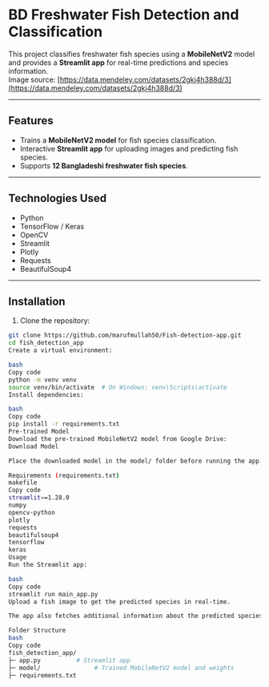 # BD Freshwater Fish Detection and Classification

This project classifies freshwater fish species using a **MobileNetV2** model and provides a **Streamlit app** for real-time predictions and species information.  
Image source: [https://data.mendeley.com/datasets/2gkj4h388d/3](https://data.mendeley.com/datasets/2gkj4h388d/3)

---

## Features
* Trains a **MobileNetV2 model** for fish species classification.  
* Interactive **Streamlit app** for uploading images and predicting fish species.  
* Supports **12 Bangladeshi freshwater fish species**.

---

## Technologies Used
* Python  
* TensorFlow / Keras  
* OpenCV  
* Streamlit  
* Plotly  
* Requests  
* BeautifulSoup4  

---

## Installation

1. Clone the repository:
```bash
git clone https://github.com/marufmullah50/Fish-detection-app.git
cd fish_detection_app
Create a virtual environment:

bash
Copy code
python -m venv venv
source venv/bin/activate  # On Windows: venv\Scripts\activate
Install dependencies:

bash
Copy code
pip install -r requirements.txt
Pre-trained Model
Download the pre-trained MobileNetV2 model from Google Drive:
Download Model

Place the downloaded model in the model/ folder before running the app.

Requirements (requirements.txt)
makefile
Copy code
streamlit==1.28.0
numpy
opencv-python
plotly
requests
beautifulsoup4
tensorflow
keras
Usage
Run the Streamlit app:

bash
Copy code
streamlit run main_app.py
Upload a fish image to get the predicted species in real-time.

The app also fetches additional information about the predicted species from the web.

Folder Structure
bash
Copy code
fish_detection_app/
├─ app.py          # Streamlit app
├─ model/               # Trained MobileNetV2 model and weights                
├─ requirements.txt